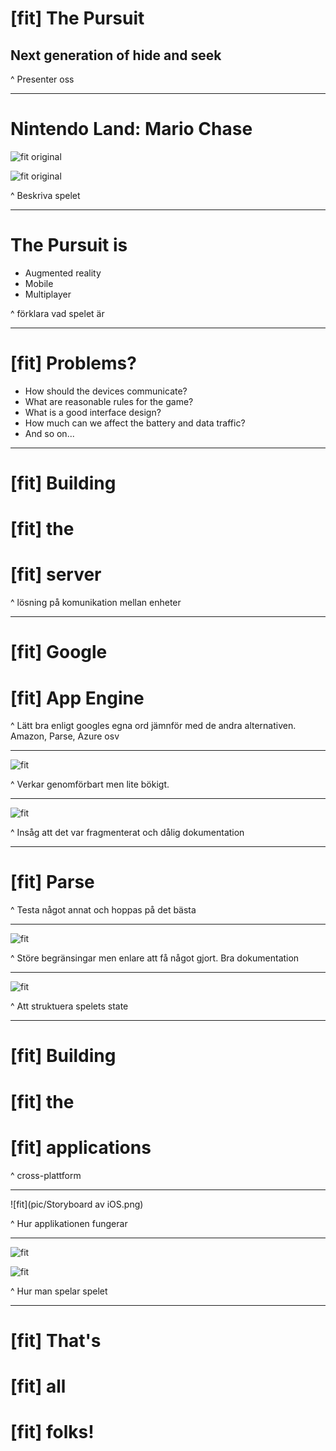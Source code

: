 # [fit] The Pursuit
## Next generation of hide and seek

^ Presenter oss

---

# Nintendo Land: Mario Chase

![fit original](pic/Mario-Chase-Nintendo-Land-preview-3.jpg)

![fit original](pic/Mario-Chase-Nintendo-Land.jpg)

^ Beskriva spelet

---

# The Pursuit is

- Augmented reality
- Mobile
- Multiplayer

^ förklara vad spelet är

---

# [fit] Problems?

- How should the devices communicate?
- What are reasonable rules for the game?
- What is a good interface design?
- How much can we affect the battery and data traffic?
- And so on...

---

# [fit] Building 
# [fit] the 
# [fit] server

^ lösning på komunikation mellan enheter

---

# [fit] Google 
# [fit] App Engine

^ Lätt bra enligt googles egna ord jämnför med de andra alternativen. Amazon, Parse, Azure osv

---

![fit](pic/ior1.jpg)

^ Verkar genomförbart men lite bökigt.

---

![fit](pic/ior2.jpg)

^ Insåg att det var fragmenterat och dålig dokumentation

---

# [fit] Parse

^ Testa något annat och hoppas på det bästa

---

![fit](pic/adventure-was-going-to-happen-winie-the-pooh.jpg)

^ Störe begränsingar men enlare att få något gjort. Bra dokumentation

---

![fit](pic/ER-Diagram.png)

^ Att struktuera spelets state

---

# [fit] Building 
# [fit] the 
# [fit] applications

^ cross-plattform

---

![fit](pic/Storyboard av iOS.png)

^ Hur applikationen fungerar

---

![fit](pic/ios_game.png)

![fit](pic/android_game.png)

^ Hur man spelar spelet

---

# [fit] That's 
# [fit] all 
# [fit] folks!

